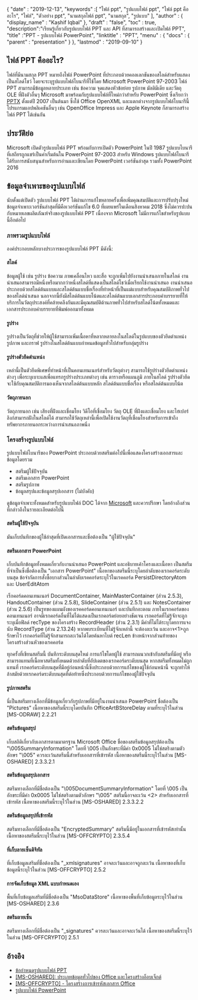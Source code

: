 {
  "date" : "2019-12-13",
  "keywords" :[ "ไฟล์ ppt", "รูปแบบไฟล์ ppt", "ไฟล์ ppt คืออะไร", "ไฟล์", "ตัวอย่าง ppt", "นามสกุลไฟล์ ppt", "นามสกุล", "รูปแบบ" ],
  "author" : {
    "display_name" : "Kashif Iqbal"
},
  "draft" : "false",
  "toc" : true,
  "description":"เรียนรู้เกี่ยวกับรูปแบบไฟล์ PPT และ API ที่สามารถสร้างและเปิดไฟล์ PPT",
  "title" :"PPT - รูปแบบไฟล์ PowerPoint",
  "linktitle" : "PPT",
  "menu" : {
    "docs" : {
      "parent" : "presentation"
}
},
  "lastmod" : "2019-09-10"
}

## ไฟล์ PPT คืออะไร?

ไฟล์ที่มีนามสกุล PPT หมายถึงไฟล์ PowerPoint ที่ประกอบด้วยคอลเลกชันของสไลด์สำหรับแสดงเป็นสไลด์โชว์ โดยจะระบุรูปแบบไฟล์ไบนารีที่ใช้โดย Microsoft PowerPoint 97-2003 ไฟล์ PPT สามารถมีข้อมูลหลายประเภท เช่น ข้อความ จุดแสดงหัวข้อย่อย รูปภาพ มัลติมีเดีย และวัตถุ OLE ที่ฝังตัวอื่นๆ Microsoft มาพร้อมกับรูปแบบไฟล์ที่ใหม่กว่าสำหรับ PowerPoint ซึ่งเรียกว่า [PPTX](/th/presentation/pptx/) ตั้งแต่ปี 2007 เป็นต้นมา ซึ่งใช้ Office OpenXML และแตกต่างจากรูปแบบไฟล์ไบนารีนี้ โปรแกรมแอปพลิเคชันอื่นๆ เช่น OpenOffice Impress และ Apple Keynote ก็สามารถสร้างไฟล์ PPT ได้เช่นกัน

## ประวัติย่อ ##

Microsoft เปิดตัวรูปแบบไฟล์ PPT พร้อมกับการเปิดตัว PowerPoint ในปี 1987 รูปแบบไบนารีที่เสถียรถูกแชร์เป็นค่าเริ่มต้นใน PowerPoint 97-2003 สำหรับ Windows รูปแบบไฟล์ไบนารีได้รับการสนับสนุนสำหรับการอ่านและเขียนโดย PowerPoint เวอร์ชันล่าสุด รวมทั้ง PowerPoint 2016

## ข้อมูลจำเพาะของรูปแบบไฟล์ ##

นับตั้งแต่เปิดตัว รูปแบบไฟล์ PPT ได้ผ่านการแก้ไขหลายครั้งเพื่อเพิ่มคุณสมบัติและการปรับปรุงใหม่ ข้อมูลจำเพาะเวอร์ชันล่าสุดที่มีคือเวอร์ชันแก้ไข 6.0 ที่เผยแพร่ในเดือนสิงหาคม 2018 ซึ่งไม่ควรปะปนกับหมายเลขผลิตภัณฑ์จริงของรูปแบบไฟล์ PPT เนื่องจาก Microsoft ไม่มีการแก้ไขสำหรับรูปแบบนี้อีกต่อไป

### ภาพรวมรูปแบบไฟล์ ###

องค์ประกอบหลักบางประการของรูปแบบไฟล์ PPT มีดังนี้:

#### สไลด์ ####

ข้อมูลผู้ใช้ เช่น รูปร่าง ข้อความ ภาพเคลื่อนไหว และสื่อ จะถูกเพิ่มไปยังงานนำเสนอภายในสไลด์ งานนำเสนอสามารถมีหนึ่งหรือมากกว่าหนึ่งสไลด์ที่แสดงเป็นสไลด์โชว์เมื่อเรียกใช้งานนำเสนอ งานนำเสนอประกอบด้วยสไลด์ต้นแบบและสไลด์ต้นแบบชื่อเรื่องที่ทำหน้าที่เป็นแม่แบบสำหรับคุณสมบัติภาพทั่วไปของสไลด์นำเสนอ นอกจากนี้ยังมีสไลด์ต้นแบบโน้ตและสไลด์ต้นแบบเอกสารประกอบคำบรรยายที่ให้บริการในวัตถุประสงค์ที่คล้ายคลึงกันและมีคุณสมบัติด้านภาพทั่วไปสำหรับสไลด์โน้ตทั้งหมดและเอกสารประกอบคำบรรยายที่พิมพ์ออกมาทั้งหมด

#### รูปร่าง ####

รูปร่างเป็นวัตถุที่ช่วยให้ผู้ใช้สามารถเพิ่มเนื้อหาที่หลากหลายลงในสไลด์ในรูปแบบของตัวยึดตำแหน่ง รูปภาพ และกราฟ รูปร่างในสไลด์ต้นแบบกำหนดข้อมูลทั่วไปสำหรับกลุ่มรูปร่าง

#### รูปร่างตัวยึดตำแหน่ง ####

เหล่านี้เป็นตัวยึดพิเศษที่ทำหน้าที่เป็นคอนเทนเนอร์สำหรับวัตถุต่างๆ สามารถใช้รูปร่างตัวยึดตำแหน่งต่างๆ เพื่อระบุเบาะแสเพื่อแทรกรูปร่างประเภทต่างๆ เช่น ตารางหรือแผนภูมิ ภายในสไลด์ รูปร่างตัวยึดจะใช้กับคุณสมบัติการมองเห็นจากสไลด์ต้นแบบหลัก สไลด์ต้นแบบชื่อเรื่อง หรือสไลด์ต้นแบบโน้ต

#### วัตถุภายนอก ####

วัตถุภายนอก เช่น เสียงที่ฝังและเชื่อมโยง วิดีโอที่เชื่อมโยง วัตถุ OLE ที่ฝังและเชื่อมโยง และไฮเปอร์ลิงก์สามารถฝังในสไลด์ได้ สามารถใช้วัตถุเหล่านี้เพื่อเปิดใช้งานวัตถุที่เชื่อมโยงสำหรับการเข้าถึงทรัพยากรภายนอกระหว่างการนำเสนอภาพนิ่ง

### โครงสร้างรูปแบบไฟล์ ###

รูปแบบไฟล์ไบนารีของ PowerPoint ประกอบด้วยสตรีมต่อไปนี้เพื่อแสดงโครงสร้างเอกสารและข้อมูลโดยรวม

* สตรีมผู้ใช้ปัจจุบัน
* สตรีมเอกสาร PowerPoint
* สตรีมรูปภาพ
* ข้อมูลสรุปและข้อมูลสรุปเอกสาร (ไม่บังคับ)

ดูข้อมูลจำเพาะทั้งหมดสำหรับรูปแบบไฟล์ DOC ได้จาก [Microsoft](https://msdn.microsoft.com/en-us/library/office/cc313106(v#office.12).aspx) และควรปรึกษา โดยอ้างถึงส่วนที่กล่าวถึงในรายละเอียดต่อไปนี้

#### สตรีมผู้ใช้ปัจจุบัน ####

มันเก็บบันทึกของผู้ใช้ล่าสุดที่เปิดเอกสารและชื่อต้องเป็น "ผู้ใช้ปัจจุบัน"

#### สตรีมเอกสาร PowerPoint ####

เก็บบันทึกข้อมูลทั้งหมดเกี่ยวกับงานนำเสนอ PowerPoint และอธิบายเค้าโครงและเนื้อหา เป็นสตรีมที่จำเป็นซึ่งชื่อต้องเป็น "เอกสาร PowerPoint" เนื้อหาของสตรีมนี้ระบุโดยลำดับของเรกคอร์ดระดับบนสุด ข้อจำกัดการสั่งซื้อบางส่วนในลำดับเรคคอร์ดระบุไว้ในเรคคอร์ด PersistDirectoryAtom และ UserEditAtom

เร็กคอร์ดคอนเทนเนอร์ DocumentContainer, MainMasterContainer (ส่วน 2.5.3), HandoutContainer (ส่วน 2.5.8), SlideContainer (ส่วน 2.5.1) และ NotesContainer (ส่วน 2.5.6) เป็นรูทของแผนผังของเรคคอร์ดคอนเทนเนอร์ และบันทึกอะตอม ภายในเรกคอร์ดของคอนเทนเนอร์ อาจมีเรกคอร์ดอื่นที่ไม่ได้แสดงเป็นเรกคอร์ดย่อยอย่างชัดเจน เรกคอร์ดที่ไม่รู้จักจะถูกระบุเมื่อฟิลด์ recType ของโครงสร้าง RecordHeader (ส่วน 2.3.1) มีค่าที่ไม่ได้ระบุโดยการแจงนับ RecordType (ส่วน 2.13.24) หากพบระเบียนที่ไม่รู้จักเหล่านี้ จะต้องละเว้น และอาจ<1>ถูกรักษาไว้ เรกคอร์ดที่ไม่รู้จักสามารถละเว้นได้โดยค้นหาไบต์ recLen ข้างหน้าจากส่วนท้ายของโครงสร้างส่วนหัวของเรคคอร์ด

ทุกครั้งที่เขียนสตรีมนี้ บันทึกระดับบนสุดใหม่ การแก้ไขโดยผู้ใช้ สามารถผนวกเข้ากับสตรีมที่มีอยู่ หรือสามารถแทนที่เนื้อหาสตรีมทั้งหมดด้วยลำดับที่อัปเดตของเรกคอร์ดระดับบนสุด หากสตรีมทั้งหมดไม่ถูกแทนที่ เรกคอร์ดระดับบนสุดที่มีอยู่ก่อนหน้านี้ซึ่งประกอบด้วยการแก้ไขของผู้ใช้ก่อนหน้านี้ จะถูกทำให้ล้าสมัยด้วยเรกคอร์ดระดับบนสุดที่ต่อท้ายซึ่งประกอบด้วยการแก้ไขของผู้ใช้ปัจจุบัน

#### รูปภาพสตรีม ####

นี่เป็นสตรีมทางเลือกที่มีข้อมูลเกี่ยวกับรูปภาพที่มีอยู่ในงานนำเสนอ PowerPoint ชื่อต้องเป็น "Pictures" เนื้อหาของสตรีมนี้ระบุโดยบันทึก OfficeArtBStoreDelay ตามที่ระบุไว้ในส่วน [MS-ODRAW] 2.2.21

#### สตรีมข้อมูลสรุป ####

เก็บสถิติเกี่ยวกับเอกสารตามมาตรฐาน Microsoft Office ชื่อของสตรีมข้อมูลสรุปต้องเป็น "\005SummaryInformation" โดยที่ \005 เป็นอักขระที่มีค่า 0x0005 ไม่ใช่สตริงตามตัวอักษร "\005" ควรละเว้นสตรีมนี้สำหรับเอกสารที่เข้ารหัส เนื้อหาของสตรีมนี้ระบุไว้ในส่วน [MS-OSHARED] 2.3.3.2.1

#### สตรีมข้อมูลสรุปเอกสาร ####

สตรีมทางเลือกที่มีชื่อต้องเป็น "\005DocumentSummaryInformation" โดยที่ \005 เป็นอักขระที่มีค่า 0x0005 ไม่ใช่สตริงตามตัวอักษร "\005" สตรีมนี้อาจละเว้น <2> สำหรับเอกสารที่เข้ารหัส เนื้อหาของสตรีมนี้ระบุไว้ในส่วน [MS-OSHARED] 2.3.3.2.2

#### สตรีมข้อมูลสรุปที่เข้ารหัส ####

สตรีมทางเลือกที่มีชื่อต้องเป็น "EncryptedSummary" สตรีมนี้มีอยู่ในเอกสารที่เข้ารหัสเท่านั้น เนื้อหาของสตรีมนี้ระบุไว้ในส่วน [MS-OFFCRYPTO] 2.3.5.4

#### ที่เก็บลายเซ็นดิจิทัล ####

ที่เก็บข้อมูลเสริมที่ชื่อต้องเป็น "_xmlsignatures" อาจละเว้นและอาจถูกละเว้น เนื้อหาของที่เก็บข้อมูลนี้ระบุไว้ในส่วน [MS-OFFCRYPTO] 2.5.2

#### การจัดเก็บข้อมูล XML แบบกำหนดเอง ####

พื้นที่เก็บข้อมูลเสริมที่มีชื่อต้องเป็น "MsoDataStore" เนื้อหาของพื้นที่เก็บข้อมูลระบุไว้ในส่วน [MS-OSHARED] 2.3.6

#### สตรีมลายเซ็น ####

สตรีมทางเลือกที่มีชื่อต้องเป็น "_signatures" ควรละเว้นและอาจละเว้นได้ เนื้อหาของสตรีมนี้ระบุไว้ในส่วน [MS-OFFCRYPTO] 2.5.1

## อ้างอิง ##

* [ข้อกำหนดรูปแบบไฟล์ PPT](https://msdn.microsoft.com/en-us/library/office/cc313106(v#office.12).aspx)
* [[MS-OSHARED]: ประเภทข้อมูลทั่วไปของ Office และโครงสร้างอ็อบเจ็กต์](https://msdn.microsoft.com/en-us/library/office/cc313156(v#office.12).aspx)
* [[MS-OFFCRYPTO] - โครงสร้างการเข้ารหัสเอกสาร Office](https://msdn.microsoft.com/en-us/library/office/cc313071(v#office.12).aspx)
* [รูปแบบไฟล์ PowerPoint](https://en.wikipedia.org/wiki/Microsoft_PowerPoint#File_formats)


